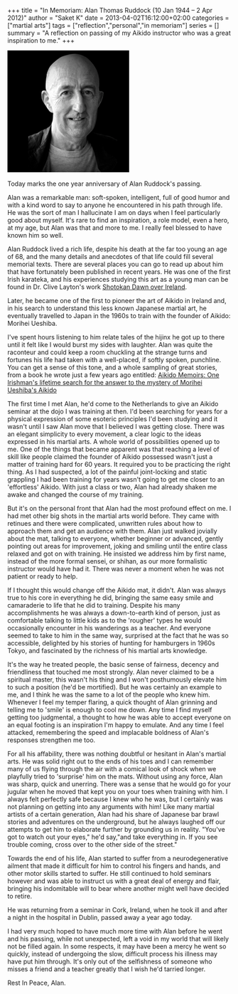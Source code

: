 +++
title = "In Memoriam: Alan Thomas Ruddock  (10 Jan 1944 – 2 Apr 2012)"
author = "Saket K"
date = 2013-04-02T16:12:00+02:00
categories = ["martial arts"]
tags = ["reflection","personal","in memoriam"]
series = []
summary = "A reflection on passing of my Aikido instructor who was a great inspiration to me."
+++

![Alan Ruddock](images/Alan_Banner_2012.png "A photo of Aikido instructor Alan Ruddock")

Today marks the one year anniversary of Alan Ruddock's passing. 

Alan was a remarkable man: soft-spoken, intelligent, full of good humor and with a kind word to say to anyone he encountered in his path through life. He was the sort of man I hallucinate I am on days when I feel particularly good about myself. It's rare to find an inspiration, a role model, even a hero, at my age, but Alan was that and more to me. I really feel blessed to have known him so well.

Alan Ruddock lived a rich life, despite his death at the far too young an age of 68, and the many details and anecdotes of that life could fill several memorial texts. There are several places you can go to read up about him that have fortunately been published in recent years. He was one of the first Irish karateka, and his experiences studying this art as a young man can be found in Dr. Clive Layton's work [Shotokan Dawn over Ireland](http://www.cyberbudo.com/cyberbudo/publications.php).

Later, he became one of the first to pioneer the art of Aikido in Ireland and, in his search to understand this less known Japanese martial art, he eventually travelled to Japan in the 1960s to train with the founder of Aikido: Morihei Ueshiba.

I've spent hours listening to him relate tales of the hijinx he got up to there until it felt like I would burst my sides with laughter. Alan was quite the raconteur and could keep a room chuckling at the strange turns and fortunes his life had taken with a well-placed, if softly spoken, punchline. You can get a sense of this tone, and a whole sampling of great stories, from a book he wrote just a few years ago entitled: [Aikido Memoirs: One Irishman's lifetime search for the answer to the mystery of Morihei Ueshiba's Aikido](http://www.lulu.com/shop/alan-ruddock/aikido-memoirs-rev-2/paperback/product-15764294.html)

The first time I met Alan, he'd come to the Netherlands to give an Aikido seminar at the dojo I was training at then. I'd been searching for years for a physical expression of some esoteric principles I'd been studying and it wasn't until I saw Alan move that I believed I was getting close. There was an elegant simplicity to every movement, a clear logic to the ideas expressed in his martial arts. A whole world of possibilities opened up to me. One of the things that became apparent was that reaching a level of skill like people claimed the founder of Aikido possessed wasn't just a matter of training hard for 60 years. It required you to be practicing the right thing. As I had suspected, a lot of the painful joint-locking and static grappling I had been training for years wasn't going to get me closer to an 'effortless' Aikido. With just a class or two, Alan had already shaken me awake and changed the course of my training.

But it's on the personal front that Alan had the most profound effect on me. I had met other big shots in the martial arts world before. They came with retinues and there were complicated, unwritten rules about how to approach them and get an audience with them. Alan just walked jovially about the mat, talking to everyone, whether beginner or advanced, gently pointing out areas for improvement, joking and smiling until the entire class relaxed and got on with training. He insisted we address him by first name, instead of the more formal sensei, or shihan, as our more formalistic instructor would have had it. There was never a moment when he was not patient or ready to help.

If I thought this would change off the Aikido mat, it didn't. Alan was always true to his core in everything he did, bringing the same easy smile and camaraderie to life that he did to training. Despite his many accomplishments he was always a down-to-earth kind of person, just as comfortable talking to little kids as to the 'rougher' types he would occasionally encounter in his wanderings as a teacher. And everyone seemed to take to him in the same way, surprised at the fact that he was so accessible, delighted by his stories of hunting for hamburgers in 1960s Tokyo, and fascinated by the richness of his martial arts knowledge.

It's the way he treated people, the basic sense of fairness, decency and friendliness that touched me most strongly. Alan never claimed to be a spiritual master, this wasn't his thing and I won't posthumously elevate him to such a position (he'd be mortified). But he was certainly an example to me, and I think he was the same to a lot of the people who knew him. Whenever I feel my temper flaring, a quick thought of Alan grinning and telling me to 'smile' is enough to cool me down. Any time I find myself getting too judgmental, a thought to how he was able to accept everyone on an equal footing is an inspiration I'm happy to emulate. And any time I feel attacked, remembering the speed and implacable boldness of Alan's responses strengthen me too.

For all his affability, there was nothing doubtful or hesitant in Alan's martial arts. He was solid right out to the ends of his toes and I can remember many of us flying through the air with a comical look of shock when we playfully tried to 'surprise' him on the mats. Without using any force, Alan was sharp, quick and unerring. There was a sense that he would go for your jugular when he moved that kept you on your toes when training with him. I always felt perfectly safe because I knew who he was, but I certainly was not planning on getting into any arguments with him! Like many martial artists of a certain generation, Alan had his share of Japanese bar brawl stories and adventures on the underground, but he always laughed off our attempts to get him to elaborate further by grounding us in reality. "You've got to watch out your eyes," he'd say,"and take everything in. If you see trouble coming, cross over to the other side of the street."

Towards the end of his life, Alan started to suffer from a neurodegenerative ailment that made it difficult for him to control his fingers and hands, and other motor skills started to suffer. He still continued to hold seminars however and was able to instruct us with a great deal of energy and flair, bringing his indomitable will to bear where another might well have decided to retire.

He was returning from a seminar in Cork, Ireland, when he took ill and after a night in the hospital in Dublin, passed away a year ago today.

I had very much hoped to have much more time with Alan before he went and his passing, while not unexpected, left a void in my world that will likely not be filled again. In some respects, it may have been a mercy he went so quickly, instead of undergoing the slow, difficult process his illness may have put him through. It's only out of the selfishness of someone who misses a friend and a teacher greatly that I wish he'd tarried longer.

Rest In Peace, Alan.
